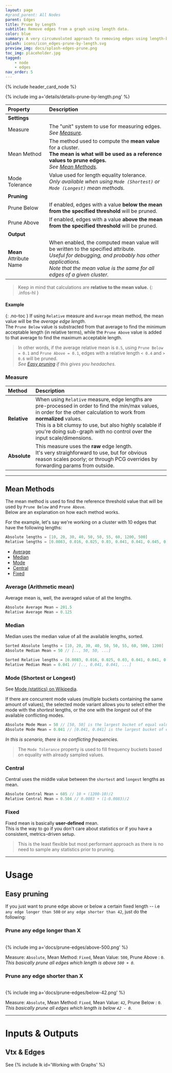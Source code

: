 ```yaml
---
layout: page
#grand_parent: All Nodes
parent: Edges
title: Prune by Length
subtitle: Remove edges from a graph using length data.
color: blue
summary: A very circumvoluted approach to removing edges using length-based statistics.
splash: icons/icon_edges-prune-by-length.svg
preview_img: docs/splash-edges-prune.png
toc_img: placeholder.jpg
tagged:
    - node
    - edges
nav_order: 5
---
```


{% include header_card_node %}

{% include img a='details/details-prune-by-length.png' %} 

| Property       | Description          |
|:-------------|:------------------|
|**Settings**||
| Measure           | The "unit" system to use for measuring edges.<br>*See [Measure](#measure).*  |
| Mean Method           | The method used to compute the **mean value** for a cluster.<br>**The mean is what will be used as a reference values to prune edges.**<br>*See [Mean Methods](#mean-methods).* |
| Mode Tolerance           | Value used for length equality tolerance.<br>*Only available when using `Mode (Shortest)` or `Mode (Longest)` mean methods.* |
|**Pruning**||
| Prune Below           | If enabled, edges with a value **below the mean from the specified threshold** will be pruned. |
| Prune Above           | If enabled, edges with a value **above the mean from the specified threshold** will be pruned. |
|**Output**||
| **Mean** Attribute Name           | When enabled, the computed mean value will be written to the specified attribute.<br>*Useful for debugging, and probably has other applications.<br>Note that the mean value is the same for all edges of a given cluster.* |

>Keep in mind that calculations are **relative to the mean value.**
{: .infos-hl }
#### Example
{: .no-toc }
If using `Relative` measure and `Average` mean method, the mean value will be the *average edge length*.  
The `Prune Below` value is substracted from that average to find the minimum acceptable length (in relative terms), while the `Prune Above` value is added to that average to find the maximum acceptable length.  

> In other words, if the average relative mean is `0.5`, using `Prune Below = 0.1` and `Prune Above = 0.1`, edges with a relative length `< 0.4` and `> 0.6` will be pruned.  
> *See [Easy pruning](#easy-pruning) if this gives you headaches.*

### Measure

| Method       | Description          |
|:-------------|:------------------|
| **Relative**           | When using `Relative` measure, edge lengths are pre-processed in order to find the min/max values, in order for the other calculation to work from **normalized** values.<br>This is a bit clumsy to use, but also highly scalable if you're doing sub-graph with no control over the input scale/dimensions. |
| **Absolute**           | This measure uses the **raw** edge length.<br>It's very straighforward to use, but for obvious reason scales poorly; or through PCG overrides by forwarding params from outside. |

---
## Mean Methods
The mean method is used to find the reference threshold value that will be used by `Prune Below` and `Prune Above`.  
Below are an explanation on how each method works.  

For the example, let's say we're working on a cluster with 10 edges that have the following lengths:
```cpp
Absolute lengths = [10, 20, 30, 40, 50, 50, 55, 60, 1200, 500]
Relative lengths = [0.0083, 0.016, 0.025, 0.03, 0.041, 0.041, 0.045, 0.05, 1, 0.41]
```

- [Average](#average-arithmetic-mean)
- [Median](#median)
- [Mode](#mode-shortest-or-longest)
- [Central](#central)
- [Fixed](#fixed)

### Average (Arithmetic mean)
Average mean is, well, the averaged value of all the lengths.  

```cpp
Absolute Average Mean = 201.5
Relative Average Mean = 0.125
```

### Median
Median uses the median value of all the available lengths, sorted.  

```cpp
Sorted Absolute lengths = [10, 20, 30, 40, 50, 50, 55, 60, 500, 1200]
Absolute Median Mean = 50 // [.., 50, 50, ...]

Sorted Relative lengths = [0.0083, 0.016, 0.025, 0.03, 0.041, 0.041, 0.045, 0.05, 0.41, 1]
Relative Median Mean = 0.041 // [.., 0.041, 0.041, ...]
```

### Mode (Shortest or Longest)
See [Mode (statitics) on Wikipedia](https://en.wikipedia.org/wiki/Mode_(statistics)).

If there are concurrent mode values (multiple buckets containing the same amount of values), the selected mode variant allows you to select either the mode with the *shortest* lengths, or the one with the *longest* out of the available conflicting modes.

```cpp
Absolute Mode Mean = 50 // [50, 50] is the largest bucket of equal values
Absolute Mode Mean = 0.041 // [0.041, 0.041] is the largest bucket of equal values
```
*In this is scenario, there is no conflicting frequencies.*

>The `Mode Tolerance` property is used to fill frequency buckets based on equality with already sampled values.

### Central
Central uses the middle value between the `shortest` and `longest` lengths as mean.

```cpp
Absolute Central Mean = 605 // 10 + (1200-10)/2
Relative Central Mean = 0.504 // 0.0083 + (1-0.0083)/2
```

### Fixed
Fixed mean is basically **user-defined** mean.  
This is the way to go if you don't care about statistics or if you have a consistent, metrics-driven setup.  

> This is the least flexible but most performant approach as there is no need to sample any statistics prior to pruning.

---
# Usage
## Easy pruning
If you just want to prune edge above or below a certain fixed length -- i.e `any edge longer than 500` or `any edge shorter than 42`, just do the following:

### Prune any edge longer than X
<br>
{% include img a='docs/prune-edges/above-500.png' %} 
<br>

Measure: `Absolute`, Mean Method: `Fixed`, Mean Value: `500`, Prune Above : `0`.
*This basically prune all edges which length is above `500 + 0`.*

### Prune any edge shorter than X
<br>
{% include img a='docs/prune-edges/below-42.png' %}
<br>

Measure: `Absolute`, Mean Method: `Fixed`, Mean Value: `42`, Prune Below : `0`.
*This basically prune all edges which length is below `42 - 0`.*

---
# Inputs & Outputs
## Vtx & Edges
See {% include lk id='Working with Graphs' %}